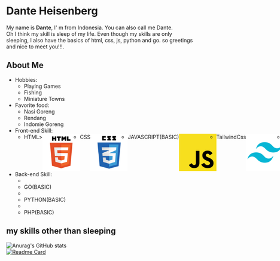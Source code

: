 <h1>Dante Heisenberg</h1>

<p>My name is <b>Dante</b>, I' m from Indonesia. You can also call me Dante.<br>
Oh I think my skill is sleep of my life. Even though my skills are only sleeping, I also have the basics of html, css, js, python and go. so greetings and nice to meet you!!!.<br>
</p>
<h2>About Me</h2>
<ul>
  <li>Hobbies:
    <ul>
        <li>Playing Games</li>
        <li>Fishing</li>
        <li>Miniature Towns</li>
    </ul>
  </li>
  <li>Favorite food:
      <ul>
        <li>Nasi Goreng</li>
        <li>Rendang</li>
        <li> Indomie Goreng</li>
      </ul>
  </li>
  <li>Front-end Skill:
    <ul style="display:flex; justify-content:justify-evenly;">
      <li>HTML</li>>
      <img src="/img/html.png"  style="width:100px;" alt="html">
      <li>CSS</li>
      <img src="/img/css.png"  style="width:100px;" alt="css">
      <li>JAVASCRIPT(BASIC)</li>
      <img src="/img/js.png"  style="width:100px;" alt="JavasScript">
      <li>TailwindCss</li>
      <img src="/img/tailwind.png"  style="width:100px;" alt="TailwindCss">
      <li>Boostrap</li>
        <img src="/img/boostrap.png"  style="width:100px;" alt="Boostrap">
    </ul>
  </li>
  <li>Back-end Skill: 
    <ul>
      <li>
        <img src="" alt="">
      </li>
      <li>GO(BASIC)</li>
      <li>
        <img src="" alt="">
      </li>
      <li>PYTHON(BASIC)</li>
      <li>
        <img src="" alt="">
      </li>
      <li>PHP(BASIC)</li>
    </ul>
  </li>
</ul>
<h2>my skills other than sleeping</h2>

![Anurag's GitHub stats](https://github-readme-stats.vercel.app/api?username=dante-heisenberg&show_icons=true&theme=radical)<br>
[![Readme Card](https://github-readme-stats.vercel.app/api/pin/?username=dante-heisenberg&repo=css-3)](https://github.com/anuraghazra/github-readme-stats)
